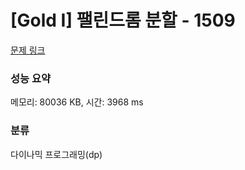 # [Gold I] 팰린드롬 분할 - 1509 

[문제 링크](https://www.acmicpc.net/problem/1509) 

### 성능 요약

메모리: 80036 KB, 시간: 3968 ms

### 분류

다이나믹 프로그래밍(dp)


